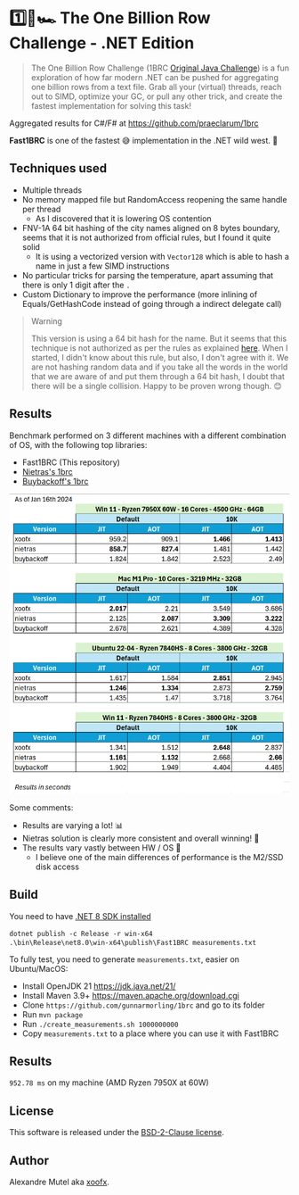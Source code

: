 # 1️⃣🐝🏎️ The One Billion Row Challenge - .NET Edition

> The One Billion Row Challenge (1BRC [Original Java Challenge](https://github.com/gunnarmorling/1brc)) is a fun exploration of how far modern .NET can be pushed for aggregating one billion rows from a text file.
> Grab all your (virtual) threads, reach out to SIMD, optimize your GC, or pull any other trick, and create the fastest implementation for solving this task!

Aggregated results for C#/F# at https://github.com/praeclarum/1brc

**Fast1BRC** is one of the fastest 😅 implementation in the .NET wild west. 🚀

## Techniques used

- Multiple threads
- No memory mapped file but RandomAccess reopening the same handle per thread
  - As I discovered that it is lowering OS contention
- FNV-1A 64 bit hashing of the city names aligned on 8 bytes boundary, seems that it is not authorized from official rules, but I found it quite solid
  - It is using a vectorized version with `Vector128` which is able to hash a name in just a few SIMD instructions 
- No particular tricks for parsing the temperature, apart assuming that there is only 1 digit after the `.`
- Custom Dictionary to improve the performance (more inlining of Equals/GetHashCode instead of going through a indirect delegate call)

> Warning
>
> This version is using a 64 bit hash for the name. But it seems that this technique is not authorized as per the rules as explained [here](https://github.com/gunnarmorling/1brc/pull/186#issuecomment-1880132600). When I started, I didn't know about this rule, but also, I don't agree with it. We are not hashing random data and if you take all the words in the world that we are aware of and put them through a 64 bit hash, I doubt that there will be a single collision. Happy to be proven wrong though. 😊

## Results

Benchmark performed on 3 different machines with a different combination of OS, with the following top libraries:

- Fast1BRC (This repository)
- [Nietras's 1brc](https://github.com/nietras/1brc.cs)
- [Buybackoff's 1brc](https://github.com/buybackoff/1brc)


![Results](results.png)

Some comments:

- Results are varying a lot! 📊
- Nietras solution is clearly more consistent and overall winning! 🥇
- The results vary vastly between HW / OS 💾
  - I believe one of the main differences of performance is the M2/SSD disk access

## Build

You need to have [.NET 8 SDK installed](https://dotnet.microsoft.com/en-us/download/dotnet/8.0)

```
dotnet publish -c Release -r win-x64
.\bin\Release\net8.0\win-x64\publish\Fast1BRC measurements.txt
```

To fully test, you need to generate `measurements.txt`, easier on Ubuntu/MacOS:

- Install OpenJDK 21 https://jdk.java.net/21/
- Install Maven 3.9+ https://maven.apache.org/download.cgi
- Clone `https://github.com/gunnarmorling/1brc` and go to its folder
- Run `mvn package` 
- Run `./create_measurements.sh 1000000000`
- Copy `measurements.txt` to a place where you can use it with Fast1BRC

## Results

`952.78 ms` on my machine (AMD Ryzen 7950X at 60W)


## License

This software is released under the [BSD-2-Clause license](https://opensource.org/licenses/BSD-2-Clause). 

## Author

Alexandre Mutel aka [xoofx](https://xoofx.com).
